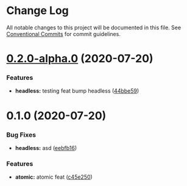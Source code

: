 # Change Log

All notable changes to this project will be documented in this file.
See [Conventional Commits](https://conventionalcommits.org) for commit guidelines.

# [0.2.0-alpha.0](https://bitbucket.org/coveord/ui-kit/compare/v0.1.0...v0.2.0-alpha.0) (2020-07-20)


### Features

* **headless:** testing feat bump headless ([44bbe59](https://bitbucket.org/coveord/ui-kit/commits/44bbe59715448d8673e0142969240746a6805407))





# 0.1.0 (2020-07-20)


### Bug Fixes

* **headless:** asd ([eebfb16](https://bitbucket.org/coveord/ui-kit/commits/eebfb163de4814ddfbf9ed9b9b47fee872d34221))


### Features

* **atomic:** atomic feat ([c45e250](https://bitbucket.org/coveord/ui-kit/commits/c45e250bd0c81dae470fb246c2616b8cc4ac71a0))
